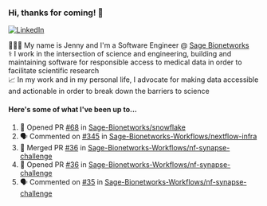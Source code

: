### Hi, thanks for coming! 👋
[![LinkedIn](https://img.shields.io/badge/-Jenny_V._Medina-0A66C2?style=flat-square?&logo=LinkedIn&logoColor=white)](https://www.linkedin.com/in/jenny-v-medina-a53a0332/)

👩🏻‍💻 My name is Jenny and I'm a Software Engineer @ [Sage Bionetworks](https://sagebionetworks.org/)\
⚕️ I work in the intersection of science and engineering, building and maintaining software for responsible access to medical data in order to facilitate scientific research\
📈 In my work and in my personal life, I advocate for making data accessible and actionable in order to break down the barriers to science

#### Here's some of what I've been up to...

<!--START_SECTION:activity-->
1. 💪 Opened PR [#68](https://github.com/Sage-Bionetworks/snowflake/pull/68) in [Sage-Bionetworks/snowflake](https://github.com/Sage-Bionetworks/snowflake)
2. 🗣 Commented on [#345](https://github.com/Sage-Bionetworks-Workflows/nextflow-infra/pull/345#issuecomment-2234673348) in [Sage-Bionetworks-Workflows/nextflow-infra](https://github.com/Sage-Bionetworks-Workflows/nextflow-infra)
3. 🎉 Merged PR [#36](https://github.com/Sage-Bionetworks-Workflows/nf-synapse-challenge/pull/36) in [Sage-Bionetworks-Workflows/nf-synapse-challenge](https://github.com/Sage-Bionetworks-Workflows/nf-synapse-challenge)
4. 💪 Opened PR [#36](https://github.com/Sage-Bionetworks-Workflows/nf-synapse-challenge/pull/36) in [Sage-Bionetworks-Workflows/nf-synapse-challenge](https://github.com/Sage-Bionetworks-Workflows/nf-synapse-challenge)
5. 🗣 Commented on [#35](https://github.com/Sage-Bionetworks-Workflows/nf-synapse-challenge/pull/35#issuecomment-2221393337) in [Sage-Bionetworks-Workflows/nf-synapse-challenge](https://github.com/Sage-Bionetworks-Workflows/nf-synapse-challenge)
<!--END_SECTION:activity-->
